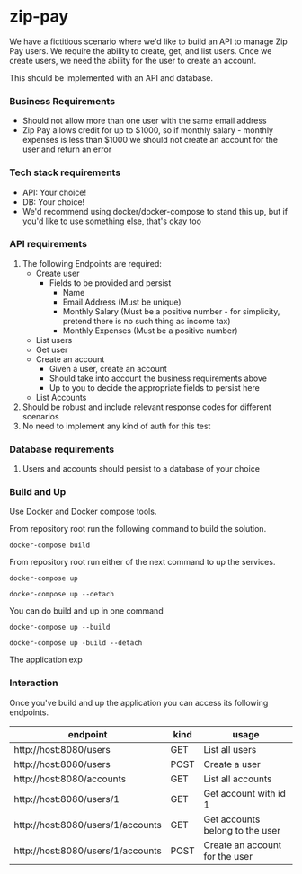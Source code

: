 # zip-pay
We have a fictitious scenario where we'd like to build an API to manage Zip Pay users.
We require the ability to create, get, and list users.
Once we create users, we need the ability for the user to
create an account.

This should be implemented with an API and database.

### Business Requirements

- Should not allow more than one user with the same email address
- Zip Pay allows credit for up to $1000, so if monthly salary - monthly expenses is less than $1000 we should not create an account for the user and return an error

### Tech stack requirements
- API: Your choice!
- DB: Your choice!
- We'd recommend using docker/docker-compose to stand this up, but if you'd like to use something else, that's okay too

### API requirements
1. The following Endpoints are required:
    - Create user
      - Fields to be provided and persist
        - Name
        - Email Address (Must be unique)
        - Monthly Salary (Must be a positive number - for simplicity, pretend there is no such thing as income tax)
        - Monthly Expenses (Must be a positive number)
    - List users
    - Get user
    - Create an account
      - Given a user, create an account
      - Should take into account the business requirements above
      - Up to you to decide the appropriate fields to persist here
    - List Accounts
1. Should be robust and include relevant response codes for different scenarios
1. No need to implement any kind of auth for this test

### Database requirements
1. Users and accounts should persist to a database of your choice

### Build and Up
Use Docker and Docker compose tools.

From repository root run the following command to build the solution.
```
docker-compose build
```

From repository root run either of the next command to up the services.
```
docker-compose up
```
```
docker-compose up --detach
```
You can do build and up in one command
```
docker-compose up --build
```
```
docker-compose up -build --detach
```

The application exp

### Interaction

Once you've build and up the application you can access its following endpoints.

|endpoint | kind |usage |
|---------|------|------|
http://host:8080/users            | GET  | List all users
http://host:8080/users            | POST | Create a user
http://host:8080/accounts         | GET  | List all accounts
http://host:8080/users/1          | GET  | Get account with id 1
http://host:8080/users/1/accounts | GET  | Get accounts belong to the user
http://host:8080/users/1/accounts | POST | Create an account for the user
